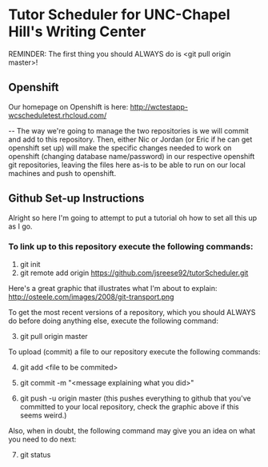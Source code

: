 Tutor Scheduler for UNC-Chapel Hill's Writing Center
====================================================

REMINDER: The first thing you should ALWAYS do is \<git pull origin master\>!

Openshift
---------

Our homepage on Openshift is here: http://wctestapp-wcscheduletest.rhcloud.com/

--  The way we're going to manage the two repositories is we will commit and
    add to this repository. Then, either Nic or Jordan (or Eric if he can get
    openshift set up) will make the specific changes needed to work on 
    openshift (changing database name/password) in our respective openshift git
    repositories, leaving the files here as-is to be able to run on our local
    machines and push to openshift.  

Github Set-up Instructions
--------------------------

Alright so here I'm going to attempt to put a tutorial oh how to set all this
  up as I go.

### To link up to this repository execute the following commands:
1. git init 
2. git remote add origin https://github.com/jsreese92/tutorScheduler.git

Here's a great graphic that illustrates what I'm about to explain:
http://osteele.com/images/2008/git-transport.png

To get the most recent versions of a repository, which you should ALWAYS do 
before doing anything else, execute the following command:

3. git pull origin master

To upload (commit) a file to our repository execute the following commands:

4. git add \<file to be commited\>

5. git commit -m "\<message explaining what you did\>"

6. git push -u origin master (this pushes everything to github that you've 
    committed to your local repository, check the graphic above if this seems 
    weird.)

Also, when in doubt, the following command may give you an idea on what you
  need to do next:
  
7. git status
